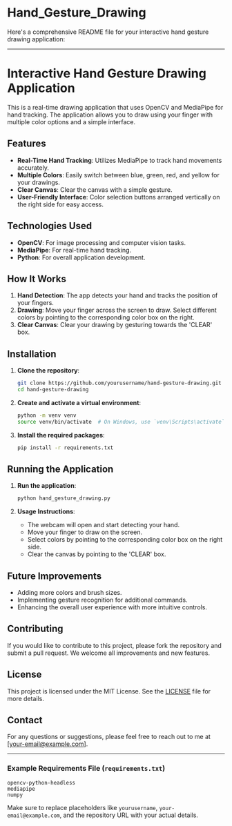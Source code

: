 # Hand_Gesture_Drawing

Here's a comprehensive README file for your interactive hand gesture drawing application:

---

# Interactive Hand Gesture Drawing Application

This is a real-time drawing application that uses OpenCV and MediaPipe for hand tracking. The application allows you to draw using your finger with multiple color options and a simple interface.

## Features

- **Real-Time Hand Tracking**: Utilizes MediaPipe to track hand movements accurately.
- **Multiple Colors**: Easily switch between blue, green, red, and yellow for your drawings.
- **Clear Canvas**: Clear the canvas with a simple gesture.
- **User-Friendly Interface**: Color selection buttons arranged vertically on the right side for easy access.

## Technologies Used

- **OpenCV**: For image processing and computer vision tasks.
- **MediaPipe**: For real-time hand tracking.
- **Python**: For overall application development.

## How It Works

1. **Hand Detection**: The app detects your hand and tracks the position of your fingers.
2. **Drawing**: Move your finger across the screen to draw. Select different colors by pointing to the corresponding color box on the right.
3. **Clear Canvas**: Clear your drawing by gesturing towards the 'CLEAR' box.

## Installation

1. **Clone the repository**:
    ```bash
    git clone https://github.com/yourusername/hand-gesture-drawing.git
    cd hand-gesture-drawing
    ```

2. **Create and activate a virtual environment**:
    ```bash
    python -m venv venv
    source venv/bin/activate  # On Windows, use `venv\Scripts\activate`
    ```

3. **Install the required packages**:
    ```bash
    pip install -r requirements.txt
    ```

## Running the Application

1. **Run the application**:
    ```bash
    python hand_gesture_drawing.py
    ```

2. **Usage Instructions**:
    - The webcam will open and start detecting your hand.
    - Move your finger to draw on the screen.
    - Select colors by pointing to the corresponding color box on the right side.
    - Clear the canvas by pointing to the 'CLEAR' box.

## Future Improvements

- Adding more colors and brush sizes.
- Implementing gesture recognition for additional commands.
- Enhancing the overall user experience with more intuitive controls.

## Contributing

If you would like to contribute to this project, please fork the repository and submit a pull request. We welcome all improvements and new features.

## License

This project is licensed under the MIT License. See the [LICENSE](LICENSE) file for more details.

## Contact

For any questions or suggestions, please feel free to reach out to me at [your-email@example.com].

---

### Example Requirements File (`requirements.txt`)

```
opencv-python-headless
mediapipe
numpy
```

Make sure to replace placeholders like `yourusername`, `your-email@example.com`, and the repository URL with your actual details.
